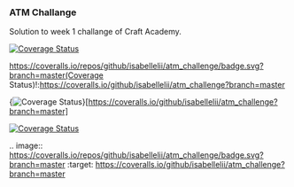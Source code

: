 ### ATM Challange

Solution to week 1 challange of Craft Academy.

[![Coverage Status](https://coveralls.io/repos/github/isabellelii/atm_challenge/badge.svg?branch=master)](https://coveralls.io/github/isabellelii/atm_challenge?branch=master)

https://coveralls.io/repos/github/isabellelii/atm_challenge/badge.svg?branch=master(Coverage Status)!:https://coveralls.io/github/isabellelii/atm_challenge?branch=master

{<img src="https://coveralls.io/repos/github/isabellelii/atm_challenge/badge.svg?branch=master" alt="Coverage Status" />}[https://coveralls.io/github/isabellelii/atm_challenge?branch=master]

<a href='https://coveralls.io/github/isabellelii/atm_challenge?branch=master'><img src='https://coveralls.io/repos/github/isabellelii/atm_challenge/badge.svg?branch=master' alt='Coverage Status' /></a>

.. image:: https://coveralls.io/repos/github/isabellelii/atm_challenge/badge.svg?branch=master
:target: https://coveralls.io/github/isabellelii/atm_challenge?branch=master
